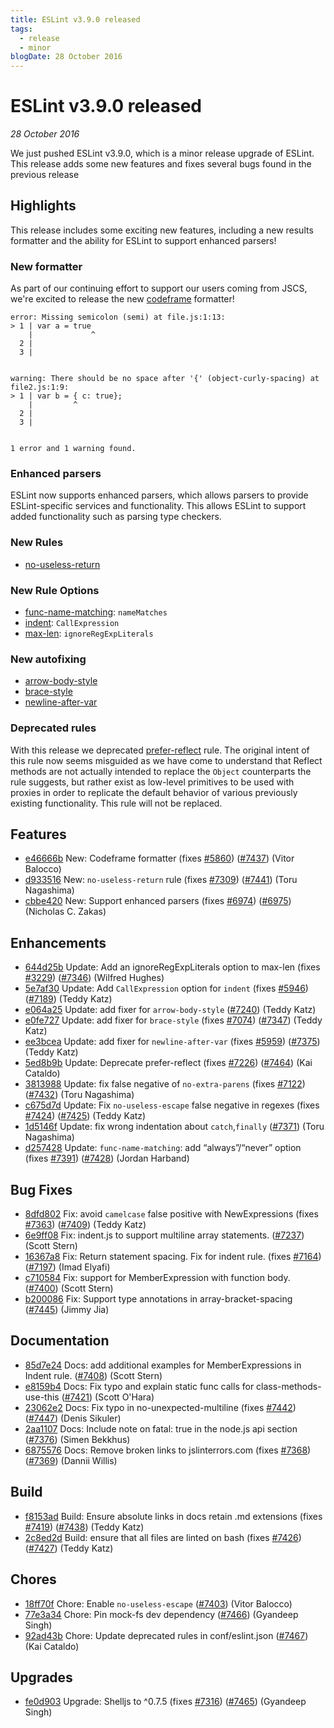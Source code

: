 ```yaml
---
title: ESLint v3.9.0 released
tags:
  - release
  - minor
blogDate: 28 October 2016
---
```

# ESLint v3.9.0 released

_28 October 2016_

We just pushed ESLint v3.9.0, which is a minor release upgrade of ESLint. This release adds some new features and fixes several bugs found in the previous release


## Highlights

This release includes some exciting new features, including a new results formatter and the ability for ESLint to support enhanced parsers!


### New formatter
As part of our continuing effort to support our users coming from JSCS, we're excited to release the new [codeframe](https://eslint.org/docs/user-guide/formatters/#codeframe) formatter!

```
error: Missing semicolon (semi) at file.js:1:13:
> 1 | var a = true
    |             ^
  2 |
  3 |


warning: There should be no space after '{' (object-curly-spacing) at file2.js:1:9:
> 1 | var b = { c: true};
    |         ^
  2 |
  3 |


1 error and 1 warning found.
```

### Enhanced parsers
ESLint now supports enhanced parsers, which allows parsers to provide ESLint-specific services and functionality. This allows ESLint to support added functionality such as parsing type checkers.


### New Rules

- [no-useless-return](https://eslint.org/docs/rules/no-useless-return)


### New Rule Options

- [func-name-matching](https://eslint.org/docs/rules/func-name-matching): `nameMatches`
- [indent](https://eslint.org/docs/rules/indent): `CallExpression`
- [max-len](https://eslint.org/docs/rules/max-len): `ignoreRegExpLiterals`


### New autofixing

- [arrow-body-style](https://eslint.org/docs/rules/arrow-body-style)
- [brace-style](https://eslint.org/docs/rules/brace-style)
- [newline-after-var](https://eslint.org/docs/rules/newline-after-var)

### Deprecated rules
With this release we deprecated [prefer-reflect](https://eslint.org/docs/rules/prefer-reflect) rule. The original intent of this rule now seems misguided as we have come to understand that Reflect methods are not actually intended to replace the `Object` counterparts the rule suggests, but rather exist as low-level primitives to be used with proxies in order to replicate the default behavior of various previously existing functionality. This rule will not be replaced.


## Features
* [e46666b](https://github.com/eslint/eslint/commit/e46666b) New: Codeframe formatter (fixes [#5860](https://github.com/eslint/eslint/issues/5860)) ([#7437](https://github.com/eslint/eslint/issues/7437)) (Vitor Balocco)
* [d933516](https://github.com/eslint/eslint/commit/d933516) New: `no-useless-return` rule (fixes [#7309](https://github.com/eslint/eslint/issues/7309)) ([#7441](https://github.com/eslint/eslint/issues/7441)) (Toru Nagashima)
* [cbbe420](https://github.com/eslint/eslint/commit/cbbe420) New: Support enhanced parsers (fixes [#6974](https://github.com/eslint/eslint/issues/6974)) ([#6975](https://github.com/eslint/eslint/issues/6975)) (Nicholas C. Zakas)


## Enhancements
* [644d25b](https://github.com/eslint/eslint/commit/644d25b) Update: Add an ignoreRegExpLiterals option to max-len (fixes [#3229](https://github.com/eslint/eslint/issues/3229)) ([#7346](https://github.com/eslint/eslint/issues/7346)) (Wilfred Hughes)
* [5e7af30](https://github.com/eslint/eslint/commit/5e7af30) Update: Add `CallExpression` option for `indent` (fixes [#5946](https://github.com/eslint/eslint/issues/5946)) ([#7189](https://github.com/eslint/eslint/issues/7189)) (Teddy Katz)
* [e064a25](https://github.com/eslint/eslint/commit/e064a25) Update: add fixer for `arrow-body-style` ([#7240](https://github.com/eslint/eslint/issues/7240)) (Teddy Katz)
* [e0fe727](https://github.com/eslint/eslint/commit/e0fe727) Update: add fixer for `brace-style` (fixes [#7074](https://github.com/eslint/eslint/issues/7074)) ([#7347](https://github.com/eslint/eslint/issues/7347)) (Teddy Katz)
* [ee3bcea](https://github.com/eslint/eslint/commit/ee3bcea) Update: add fixer for `newline-after-var` (fixes [#5959](https://github.com/eslint/eslint/issues/5959)) ([#7375](https://github.com/eslint/eslint/issues/7375)) (Teddy Katz)
* [5ed8b9b](https://github.com/eslint/eslint/commit/5ed8b9b) Update: Deprecate prefer-reflect (fixes [#7226](https://github.com/eslint/eslint/issues/7226)) ([#7464](https://github.com/eslint/eslint/issues/7464)) (Kai Cataldo)
* [3813988](https://github.com/eslint/eslint/commit/3813988) Update: fix false negative of `no-extra-parens` (fixes [#7122](https://github.com/eslint/eslint/issues/7122)) ([#7432](https://github.com/eslint/eslint/issues/7432)) (Toru Nagashima)
* [c675d7d](https://github.com/eslint/eslint/commit/c675d7d) Update: Fix `no-useless-escape` false negative in regexes (fixes [#7424](https://github.com/eslint/eslint/issues/7424)) ([#7425](https://github.com/eslint/eslint/issues/7425)) (Teddy Katz)
* [1d5146f](https://github.com/eslint/eslint/commit/1d5146f) Update: fix wrong indentation about `catch`,`finally` ([#7371](https://github.com/eslint/eslint/issues/7371)) (Toru Nagashima)
* [d257428](https://github.com/eslint/eslint/commit/d257428) Update: `func-name-matching`: add “always”/“never” option (fixes [#7391](https://github.com/eslint/eslint/issues/7391)) ([#7428](https://github.com/eslint/eslint/issues/7428)) (Jordan Harband)


## Bug Fixes
* [8dfd802](https://github.com/eslint/eslint/commit/8dfd802) Fix: avoid `camelcase` false positive with NewExpressions (fixes [#7363](https://github.com/eslint/eslint/issues/7363)) ([#7409](https://github.com/eslint/eslint/issues/7409)) (Teddy Katz)
* [6e9ff08](https://github.com/eslint/eslint/commit/6e9ff08) Fix: indent.js to support multiline array statements. ([#7237](https://github.com/eslint/eslint/issues/7237)) (Scott Stern)
* [16367a8](https://github.com/eslint/eslint/commit/16367a8) Fix: Return statement spacing. Fix for indent rule. (fixes [#7164](https://github.com/eslint/eslint/issues/7164)) ([#7197](https://github.com/eslint/eslint/issues/7197)) (Imad Elyafi)
* [c710584](https://github.com/eslint/eslint/commit/c710584) Fix: support for MemberExpression with function body. ([#7400](https://github.com/eslint/eslint/issues/7400)) (Scott Stern)
* [b200086](https://github.com/eslint/eslint/commit/b200086) Fix: Support type annotations in array-bracket-spacing ([#7445](https://github.com/eslint/eslint/issues/7445)) (Jimmy Jia)


## Documentation
* [85d7e24](https://github.com/eslint/eslint/commit/85d7e24) Docs: add additional examples for MemberExpressions in Indent rule. ([#7408](https://github.com/eslint/eslint/issues/7408)) (Scott Stern)
* [e8159b4](https://github.com/eslint/eslint/commit/e8159b4) Docs: Fix typo and explain static func calls for class-methods-use-this ([#7421](https://github.com/eslint/eslint/issues/7421)) (Scott O'Hara)
* [23062e2](https://github.com/eslint/eslint/commit/23062e2) Docs: Fix typo in no-unexpected-multiline (fixes [#7442](https://github.com/eslint/eslint/issues/7442)) ([#7447](https://github.com/eslint/eslint/issues/7447)) (Denis Sikuler)
* [2aa1107](https://github.com/eslint/eslint/commit/2aa1107) Docs: Include note on fatal: true in the node.js api section ([#7376](https://github.com/eslint/eslint/issues/7376)) (Simen Bekkhus)
* [6875576](https://github.com/eslint/eslint/commit/6875576) Docs: Remove broken links to jslinterrors.com (fixes [#7368](https://github.com/eslint/eslint/issues/7368)) ([#7369](https://github.com/eslint/eslint/issues/7369)) (Dannii Willis)


## Build
* [f8153ad](https://github.com/eslint/eslint/commit/f8153ad) Build: Ensure absolute links in docs retain .md extensions (fixes [#7419](https://github.com/eslint/eslint/issues/7419)) ([#7438](https://github.com/eslint/eslint/issues/7438)) (Teddy Katz)
* [2c8ed2d](https://github.com/eslint/eslint/commit/2c8ed2d) Build: ensure that all files are linted on bash (fixes [#7426](https://github.com/eslint/eslint/issues/7426)) ([#7427](https://github.com/eslint/eslint/issues/7427)) (Teddy Katz)


## Chores
* [18ff70f](https://github.com/eslint/eslint/commit/18ff70f) Chore: Enable `no-useless-escape` ([#7403](https://github.com/eslint/eslint/issues/7403)) (Vitor Balocco)
* [77e3a34](https://github.com/eslint/eslint/commit/77e3a34) Chore: Pin mock-fs dev dependency ([#7466](https://github.com/eslint/eslint/issues/7466)) (Gyandeep Singh)
* [92ad43b](https://github.com/eslint/eslint/commit/92ad43b) Chore: Update deprecated rules in conf/eslint.json ([#7467](https://github.com/eslint/eslint/issues/7467)) (Kai Cataldo)


## Upgrades
* [fe0d903](https://github.com/eslint/eslint/commit/fe0d903) Upgrade: Shelljs to ^0.7.5 (fixes [#7316](https://github.com/eslint/eslint/issues/7316)) ([#7465](https://github.com/eslint/eslint/issues/7465)) (Gyandeep Singh)
